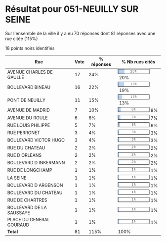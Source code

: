 # Résultat pour 051-NEUILLY SUR SEINE

Sur l'ensemble de la ville il y a eu 70 réponses dont 81 réponses avec une rue citée (115%)

18 points noirs identifiés

| Rue | Vote | % réponses | % Nb rues cités|
|-----|------|------------|----------------|
| AVENUE CHARLES DE GAULLE | 17 | 24% | <img src="../../img/bar_20.gif" />&nbsp;20%|
| BOULEVARD BINEAU | 16 | 22% | <img src="../../img/bar_19.gif" />&nbsp;19%|
| PONT DE NEUILLY | 11 | 15% | <img src="../../img/bar_13.gif" />&nbsp;13%|
| AVENUE DE MADRID | 7 | 10% | <img src="../../img/bar_8.gif" />&nbsp;8%|
| AVENUE DU ROULE | 6 | 8% | <img src="../../img/bar_7.gif" />&nbsp;7%|
| RUE LOUIS PHILIPPE | 5 | 7% | <img src="../../img/bar_6.gif" />&nbsp;6%|
| RUE PERRONET | 3 | 4% | <img src="../../img/bar_3.gif" />&nbsp;3%|
| BOULEVARD VICTOR HUGO | 3 | 4% | <img src="../../img/bar_3.gif" />&nbsp;3%|
| RUE DU CHATEAU | 2 | 2% | <img src="../../img/bar_2.gif" />&nbsp;2%|
| RUE D ORLEANS | 2 | 2% | <img src="../../img/bar_2.gif" />&nbsp;2%|
| BOULEVARD D INKERMANN | 2 | 2% | <img src="../../img/bar_2.gif" />&nbsp;2%|
| RUE DE LONGCHAMP | 1 | 1% | <img src="../../img/bar_1.gif" />&nbsp;1%|
| LA SEINE | 1 | 1% | <img src="../../img/bar_1.gif" />&nbsp;1%|
| BOULEVARD D ARGENSON | 1 | 1% | <img src="../../img/bar_1.gif" />&nbsp;1%|
| BOULEVARD DU CHATEAU | 1 | 1% | <img src="../../img/bar_1.gif" />&nbsp;1%|
| RUE DE CHARTRES | 1 | 1% | <img src="../../img/bar_1.gif" />&nbsp;1%|
| BOULEVARD DE LA SAUSSAYE | 1 | 1% | <img src="../../img/bar_1.gif" />&nbsp;1%|
| PLACE DU GENERAL GOURAUD | 1 | 1% | <img src="../../img/bar_1.gif" />&nbsp;1%|
| **Total** | 81 | 115% | 100%|

